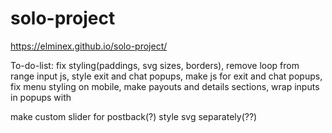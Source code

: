 # solo-project

https://elminex.github.io/solo-project/

To-do-list:
fix styling(paddings, svg sizes, borders),
remove loop from range input js,
style exit and chat popups, 
make js for exit and chat popups,
fix menu styling on mobile,
make payouts and details sections,
wrap inputs in popups with <form>

make custom slider for postback(?)
style svg separately(??)
